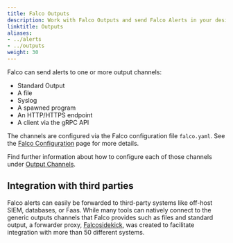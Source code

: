```yaml
---
title: Falco Outputs
description: Work with Falco Outputs and send Falco Alerts in your desired platform
linktitle: Outputs
aliases:
- ../alerts
- ../outputs
weight: 30
---
```


Falco can send alerts to one or more output channels:

* Standard Output
* A file
* Syslog
* A spawned program
* An HTTP/HTTPS endpoint
* A client via the gRPC API

The channels are configured via the Falco configuration file `falco.yaml`. See the [Falco Configuration](/docs/reference/daemon/config-options/) page for more details.

Find further information about how to configure each of those channels under [Output Channels](/docs/outputs/channels/).

## Integration with third parties

Falco alerts can easily be forwarded to third-party systems like off-host SIEM, databases, or Faas. While many tools can natively connect to the generic outputs channels that Falco provides such as files and standard output, a forwarder proxy, [Falcosidekick](/docs/outputs/forwarding), was created to facilitate integration with more than 50 different systems.
